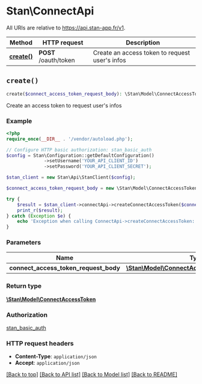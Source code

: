 # Stan\ConnectApi

All URIs are relative to https://api.stan-app.fr/v1.

Method | HTTP request | Description
------------- | ------------- | -------------
[**create()**](ConnectApi.md#create) | **POST** /oauth/token | Create an access token to request user&#39;s infos


## `create()`

```php
create($connect_access_token_request_body): \Stan\Model\ConnectAccessToken
```

Create an access token to request user's infos

### Example

```php
<?php
require_once(__DIR__ . '/vendor/autoload.php');

// Configure HTTP basic authorization: stan_basic_auth
$config = Stan\Configuration::getDefaultConfiguration()
              ->setUsername('YOUR_API_CLIENT_ID')
              ->setPassword('YOUR_API_CLIENT_SECRET');

$stan_client = new Stan\Api\StanClient($config);

$connect_access_token_request_body = new \Stan\Model\ConnectAccessTokenRequestBody(); // \Stan\Model\ConnectAccessTokenRequestBody

try {
    $result = $stan_client->connectApi->createConnectAccessToken($connect_access_token_request_body);
    print_r($result);
} catch (Exception $e) {
    echo 'Exception when calling ConnectApi->createConnectAccessToken: ', $e->getMessage(), PHP_EOL;
}
```

### Parameters

Name | Type | Description  | Notes
------------- | ------------- | ------------- | -------------
 **connect_access_token_request_body** | [**\Stan\Model\ConnectAccessTokenRequestBody**](../Model/ConnectAccessTokenRequestBody.md)|  | [optional]

### Return type

[**\Stan\Model\ConnectAccessToken**](../Model/ConnectAccessToken.md)

### Authorization

[stan_basic_auth](../../README.md#stan_basic_auth)

### HTTP request headers

- **Content-Type**: `application/json`
- **Accept**: `application/json`

[[Back to top]](#) [[Back to API list]](../../README.md#endpoints)
[[Back to Model list]](../../README.md#models)
[[Back to README]](../../README.md)
